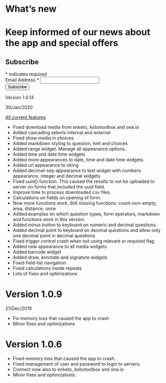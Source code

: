 # What’s new

# Keep informed of our news about the app and special offers

<!-- Begin Mailchimp Signup Form -->
<div id="mc_embed_signup">
<form action="https://github.us4.list-manage.com/subscribe/post?u=fd84e7b022eedaaec133c1eb0&amp;id=c204a3a1bb" method="post" id="mc-embedded-subscribe-form" name="mc-embedded-subscribe-form" class="validate" target="_blank" novalidate>
    <div id="mc_embed_signup_scroll">
	<h2>Subscribe</h2>
<div class="indicates-required"><span class="asterisk">*</span> indicates required</div>
<div class="mc-field-group">
	<label for="mce-EMAIL">Email Address  <span class="asterisk">*</span>
</label>
	<input type="email" value="" name="EMAIL" class="required email" id="mce-EMAIL">
</div>
	<div id="mce-responses" class="clear">
		<div class="response" id="mce-error-response" style="display:none"></div>
		<div class="response" id="mce-success-response" style="display:none"></div>
	</div>    <!-- real people should not fill this in and expect good things - do not remove this or risk form bot signups-->
    <div style="position: absolute; left: -5000px;" aria-hidden="true"><input type="text" name="b_fd84e7b022eedaaec133c1eb0_c204a3a1bb" tabindex="-1" value=""></div>
    <div class="clear"><input type="submit" value="Subscribe" name="subscribe" id="mc-embedded-subscribe" class="button"></div>
    </div>
</form>
</div>

<!--End mc_embed_signup-->

Version 1.0.14

30/Jan/2020

[All current features](https://dsalazarrojas.github.io/Odk-Collect-for-IOS/GIC%20Collect%20features.html)

- Fixed download media from enketo, kobotoolbox and ona.io
- Added cascading selects internal and external
- Fixed show media in choices
- Added markdown styling to question, hint and choices
- Added range widget. Manage all appearance options. 
- Added time and date time widgets
- Added more appearances to date, time and date time widgets.
- Added url appearance to string
- Added decimal-sep appearance to text widget with numbers appearance, integer and decimal widgets
- Fixed uuid() function. This caused the results to not be uploaded to server on forms that included the uuid field.
- Improve time to process downloaded csv files 
- Calculations on fields on opening of form.
- Now more functions work. Still missing functions: count-non-empty, area, distance, once
- Added examples on which question types, form operators, markdown and functions work in this version. 
- Added minus button to keyboard on numeric and decimal questions.
- Added decimal point to keyboard on decimal questions and allow only one decimal point in decimal questions
- Fixed trigger control crash when not using relevant or required flag.
- Added new appearance to all media widgets
- Added barcode widget
- Added draw, annotate and signature widgets
- Fixed field-list navigation
- Fixed calculations inside repeats
- Lots of fixes and optimizations

# Version 1.0.9 

21/Dec/2019

- Fix memory loss that caused the app to crash
- Minor fixes and optimizations

# Version 1.0.6

- Fixed memory loss that caused the app to crash.
- Fixed management of user and password to login to servers.
- Connect now also to enketo, kobotoolbox and ona.io
- Minor fixes and optimizations.

